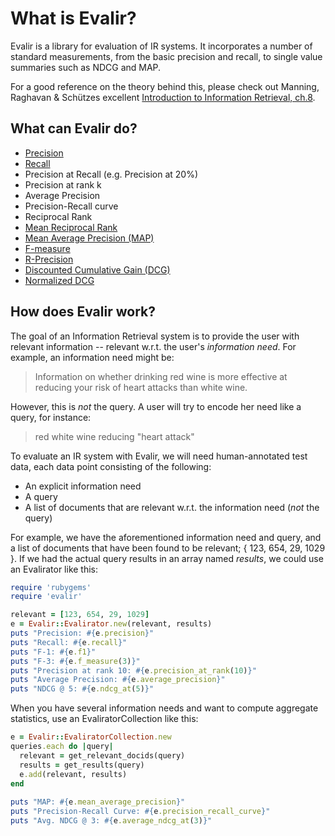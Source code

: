 What is Evalir?
===============
Evalir is a library for evaluation of IR systems. It incorporates a number of standard measurements, from the basic precision and recall, to single value summaries such as NDCG and MAP.

For a good reference on the theory behind this, please check out Manning, Raghavan & Schützes excellent [Introduction to Information Retrieval, ch.8](http://nlp.stanford.edu/IR-book/html/htmledition/evaluation-in-information-retrieval-1.html).

What can Evalir do?
-------------------
* [Precision](http://en.wikipedia.org/wiki/Information_retrieval#Precision)
* [Recall](http://en.wikipedia.org/wiki/Information_retrieval#Recall)
* Precision at Recall (e.g. Precision at 20%)
* Precision at rank k
* Average Precision
* Precision-Recall curve
* Reciprocal Rank
* [Mean Reciprocal Rank](http://en.wikipedia.org/wiki/Mean_reciprocal_rank)
* [Mean Average Precision (MAP)](http://en.wikipedia.org/wiki/Information_retrieval#Mean_average_precision)
* [F-measure](http://en.wikipedia.org/wiki/Information_retrieval#F-measure)
* [R-Precision](http://en.wikipedia.org/wiki/Information_retrieval#R-Precision)
* [Discounted Cumulative Gain (DCG)](http://en.wikipedia.org/wiki/Discounted_cumulative_gain)
* [Normalized DCG](http://en.wikipedia.org/wiki/Discounted_cumulative_gain#Normalized_DCG)

How does Evalir work?
---------------------
The goal of an Information Retrieval system is to provide the user with relevant information -- relevant w.r.t. the user's *information need*. For example, an information need might be:

> Information on whether drinking red wine is more effective at reducing your risk of heart attacks than white wine.

However, this is *not* the query. A user will try to encode her need like a query, for instance:

> red white wine reducing "heart attack"

To evaluate an IR system with Evalir, we will need human-annotated test data, each data point consisting of the following:

* An explicit information need
* A query
* A list of documents that are relevant w.r.t. the information need (*not* the query)

For example, we have the aforementioned information need and query, and a list of documents that have been found to be relevant; { 123, 654, 29, 1029 }. If we had the actual query results in an array named *results*, we could use an Evalirator like this:

``` ruby
require 'rubygems'
require 'evalir'

relevant = [123, 654, 29, 1029]
e = Evalir::Evalirator.new(relevant, results)
puts "Precision: #{e.precision}"
puts "Recall: #{e.recall}"
puts "F-1: #{e.f1}"	
puts "F-3: #{e.f_measure(3)}"
puts "Precision at rank 10: #{e.precision_at_rank(10)}"
puts "Average Precision: #{e.average_precision}"
puts "NDCG @ 5: #{e.ndcg_at(5)}"
```	

When you have several information needs and want to compute aggregate statistics, use an EvaliratorCollection like this:

``` ruby
e = Evalir::EvaliratorCollection.new
queries.each do |query|
  relevant = get_relevant_docids(query)
  results = get_results(query)
  e.add(relevant, results)
end
	
puts "MAP: #{e.mean_average_precision}"
puts "Precision-Recall Curve: #{e.precision_recall_curve}"
puts "Avg. NDCG @ 3: #{e.average_ndcg_at(3)}"
```
